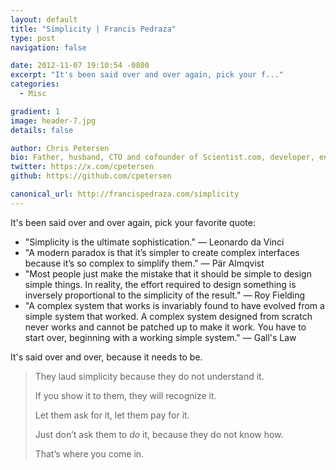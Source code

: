 ```yaml
---
layout: default
title: "Simplicity | Francis Pedraza"
type: post
navigation: false

date: 2012-11-07 19:10:54 -0800
excerpt: "It's been said over and over again, pick your f..."
categories:
  - Misc

gradient: 1
image: header-7.jpg
details: false

author: Chris Petersen
bio: Father, husband, CTO and cofounder of Scientist.com, developer, entrepreneur and technologist.
twitter: https://x.com/cpetersen
github: https://github.com/cpetersen

canonical_url: http://francispedraza.com/simplicity
---
```



It's been said over and over again, pick your favorite quote:

 * "Simplicity is the ultimate sophistication." — Leonardo da Vinci
 * "A modern paradox is that it’s simpler to create complex interfaces because it’s so complex to simplify them." — Pär Almqvist
 * "Most people just make the mistake that it should be simple to design simple things. In reality, the effort required to design something is inversely proportional to the simplicity of the result." — Roy Fielding
 * "A complex system that works is invariably found to have evolved from a simple system that worked. A complex system designed from scratch never works and cannot be patched up to make it work. You have to start over, beginning with a working simple system." — Gall's Law

It's said over and over, because it needs to be.

 >
 >
 > They laud simplicity because they do not understand it.
 >
 > If you show it to them, they will recognize it.
 >
 > Let them ask for it, let them pay for it.
 >
 > Just don’t ask them to *do* it, because they do not know how.
 >
 > That’s where you come in.
 >
 >

